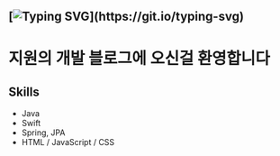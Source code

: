 [![Typing SVG](https://readme-typing-svg.herokuapp.com?font=Oleo+Script&color=539bf5&size=35&center=true&vCenter=true&width=450&height=53&lines=Hi+there%2C+welcome+Jiwon's+blog!!)](https://git.io/typing-svg)
---

# 지원의 개발 블로그에 오신걸 환영합니다

## Skills

- Java
- Swift
- Spring, JPA
- HTML / JavaScript / CSS
